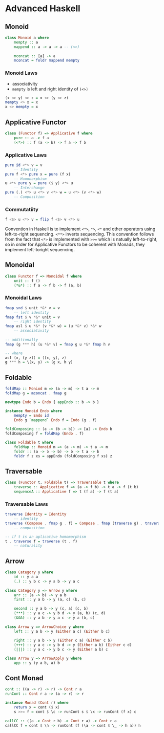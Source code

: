 # Advanced Haskell

## Monoid

``` haskell
class Monoid a where
    mempty :: a 
    mappend :: a -> a -> a -- (<>)
    
    mconcat :: [a] -> a 
    mconcat = foldr mappend mempty
```

### Monoid Laws

- associativity
- `mempty` is left and right identity of `(<>)`

``` haskell
(x <> y) <> z = x <> (y <> z)
mempty <> x = x
x <> mempty = x
```

## Applicative Functor

``` haskell
class (Functor f) => Applicative f where
    pure :: a -> f a 
    (<*>) :: f (a -> b) -> f a -> f b
```

### Applicative Laws 

``` haskell
pure id <*> v = v 
    -- Identity
pure f <*> pure x = pure (f x)
    -- Homonorphism
u <*> pure y = pure ($ y) <*> u 
    -- Interchange
pure (.) <*> u <*> v <*> w = u <*> (v <*> w)
    -- Composition
```

### Commutatiity

``` haskell
f <$> u <*> v = flip f <$> v <*> u
```

Convention in Haskell is to implement `<*>`, `*>`, `<*` and other operators using left-to-right sequencing. `<**>` inverts sequencing. This convention follows from the fact that `<*>` is implemented with `>>=` which is natually left-to-right, so in order for Applicative Functors to be coherent with Monads, they implement left-toright sequencing.

## Monoidal

``` haskell
class Functor f => Monoidal f where
    unit :: f ()
    (*&*) :: f a -> f b -> f (a, b)
```

### Monoidal Laws

``` haskell
fmap snd $ unit *&* v = v
    -- left identity
fmap fst $ v *&* unit = v
    -- right identity
fmap asl $ u *&* (v *&* w) = (u *&* v) *&* w
    -- associativity
    
-- additionally
fmap (g *** h) (u *&* v) = fmap g u *&* fmap h v

-- where
asl (x, (y z)) = ((x, y), z)
g *** h = \(x, y) -> (g x, h y)
```

 ## Foldable

``` haskell
foldMap :: Moniod m => (a -> m) -> t a -> m
foldMap g = mconcat . fmap g

newtype Endo b = Endo { appEndo :: b -> b }

instance Monoid Endo where
    mempty = Endo id
    Endo g `mappend` Endo f = Endo (g . f)
    
foldComposing :: (a -> (b -> b)) -> [a] -> Endo b
foldComposing f = foldMap (Endo . f)

class Foldable t where
    foldMap :: Monoid m => (a -> m) -> t a -> m
    foldr :: (a -> b -> b) -> b -> t a -> b
    foldr f z xs = appEndo (foldComposing f xs) z
```

## Traversable

``` haskell
class (Functor t, Foldable t) => Traversable t where
    traverse :: Applicative f => (a -> f b) -> t a -> f (t b)
    sequenceA :: Applicative f => t (f a) -> f (t a)
```

### Traversable Laws

``` haskell
traverse Identity = Identity
    -- identity
traverse (Compose . fmap g . f) = Compose . fmap (traverse g) . traverse f
    -- composition

-- if t is an aplicative homomorphism
t . traverse f = traverse (t . f)
    -- naturality
```

## Arrow

``` haskell
class Category y where
    id :: y a a 
    (.) :: y b c -> y a b -> y a c
    
class Category y => Arrow y where
    arr :: (a -> b) -> y a b 
    first :: y a b -> y (a, c) (b, c)
    
    second :: y a b -> y (c, a) (c, b)
    (***) :: y a c -> y b d -> y (a, b) (c, d)
    (&&&) :: y a b -> y a c -> y a (b, c)
    
class Arrow y => ArrowChoice y where
    left :: y a b -> y (Either a c) (Either b c)
    
    right :: y a b -> y (Either c a) (Either c b)
    (+++) :: y a c -> y b d -> y (Either a b) (Either c d)
    (|||) :: y a c -> y b c -> y (Either a b) c

class Arrow y => ArrowApply y where
    app :: y (y a b, a) b
```

## Cont Monad

``` haskell
cont :: ((a -> r) -> r) -> Cont r a 
runCont :: Cont r a -> (a -> r) -> r 

instance Monad (Cont r) where 
    return x = cont ($ x)
    s >>= f = cont $ \c -> runCont s $ \x -> runCont (f x) c
    
callCC :: ((a -> Cont r b) -> Cont r a) -> Cont r a
callCC f = cont $ \h -> runCont (f (\a -> cont $ \_ -> h a)) h
```

